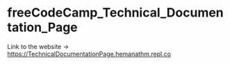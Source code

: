 # freeCodeCamp_Technical_Documentation_Page

Link to the website -> https://TechnicalDocumentationPage.hemanathm.repl.co
